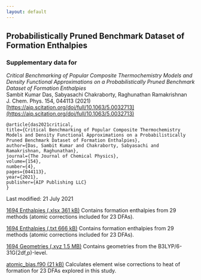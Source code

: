 ```yaml
---
layout: default
---
```


## Probabilistically Pruned Benchmark Dataset of Formation Enthalpies

 
### Supplementary data for

_Critical Benchmarking of Popular Composite Thermochemistry Models and Density Functional Approximations on a Probabilistically Pruned Benchmark Dataset of Formation Enthalpies_     
Sambit Kumar Das, Sabyasachi Chakraborty, Raghunathan Ramakrishnan     
J. Chem. Phys. 154, 044113 (2021)       
[https://aip.scitation.org/doi/full/10.1063/5.0032713](https://aip.scitation.org/doi/full/10.1063/5.0032713)

```
@article{das2021critical,
title={Critical Benchmarking of Popular Composite Thermochemistry Models and Density Functional Approximations on a Probabilistically Pruned Benchmark Dataset of Formation Enthalpies},
author={Das, Sambit Kumar and Chakraborty, Sabyasachi and Ramakrishnan, Raghunathan},
journal={The Journal of Chemical Physics},
volume={154},
number={4},
pages={044113},
year={2021},
publisher={AIP Publishing LLC}
}
```

Last modified: 21 July 2021

[1694 Enthalpies (.xlsx 361 kB)](data/SI_review_23_12_2020.xlsx) Contains formation enthalpies from 29 methods (atomic corrections included for 23 DFAs).

[1694 Enthalpies (.txt 666 kB)](data/SI_review_23_12_2020.txt) Contains formation enthalpies from 29 methods (atomic corrections included for 23 DFAs).

[1694 Geometries (.xyz 1.5 MB)](data/1694prunedHOF_geom_01.xyz) Contains geometries from the B3LYP/6-31G(2df,p)-level.

[atomic_bias.f90 (21 kB)](data/atomic_bias.f90) Calculates element wise corrections to heat of formation for 23 DFAs explored in this study.
